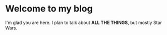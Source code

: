 # Welcome to my blog

I'm glad you are here. I plan to talk about **ALL THE THINGS**, but mostly Star Wars.
